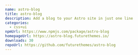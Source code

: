 ```yaml
---
name: astro-blog
title: astro-blog
description: Add a blog to your Astro site in just one line
categories:
  - css+ui
npmUrl: https://www.npmjs.com/package/astro-blog
homepageUrl: https://astro-blog.futurethemes.io/
downloads: 30
repoUrl: https://github.com/futurethemes/astro-blog
---
```

